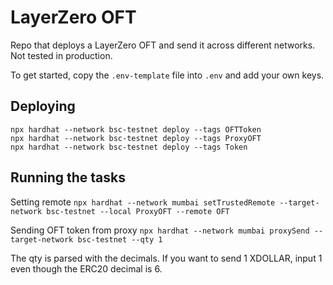 # LayerZero OFT

Repo that deploys a LayerZero OFT and send it across different networks. Not tested in production.

To get started, copy the `.env-template` file into `.env` and add your own keys.

## Deploying

```shell
npx hardhat --network bsc-testnet deploy --tags OFTToken
npx hardhat --network bsc-testnet deploy --tags ProxyOFT
npx hardhat --network bsc-testnet deploy --tags Token
```

## Running the tasks

Setting remote
```npx hardhat --network mumbai setTrustedRemote --target-network bsc-testnet --local ProxyOFT --remote OFT ```

Sending OFT token from proxy
```npx hardhat --network mumbai proxySend --target-network bsc-testnet --qty 1```

The qty is parsed with the decimals. If you want to send 1 XDOLLAR, input 1 even though the ERC20 decimal is 6.